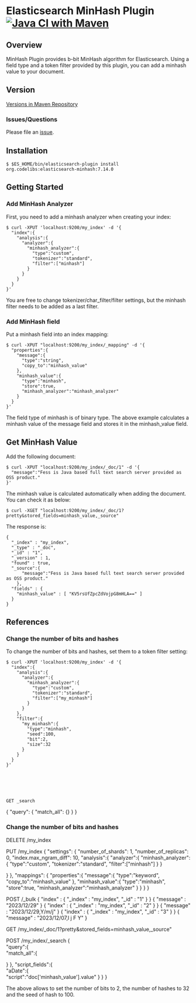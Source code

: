 Elasticsearch MinHash Plugin
[![Java CI with Maven](https://github.com/codelibs/elasticsearch-minhash/actions/workflows/maven.yml/badge.svg)](https://github.com/codelibs/elasticsearch-minhash/actions/workflows/maven.yml)
=======================

## Overview

MinHash Plugin provides b-bit MinHash algorithm for Elasticsearch.
Using a field type and a token filter provided by this plugin, you can add a minhash value to your document.

## Version

[Versions in Maven Repository](https://repo1.maven.org/maven2/org/codelibs/elasticsearch-minhash/)

### Issues/Questions

Please file an [issue](https://github.com/codelibs/elasticsearch-minhash/issues "issue").

## Installation

    $ $ES_HOME/bin/elasticsearch-plugin install org.codelibs:elasticsearch-minhash:7.14.0

## Getting Started

### Add MinHash Analyzer

First, you need to add a minhash analyzer when creating your index:

    $ curl -XPUT 'localhost:9200/my_index' -d '{
      "index":{
        "analysis":{
          "analyzer":{
            "minhash_analyzer":{
              "type":"custom",
              "tokenizer":"standard",
              "filter":["minhash"]
            }
          }
        }
      }
    }'

You are free to change tokenizer/char\_filter/filter settings, but the minhash filter needs to be added as a last filter.

### Add MinHash field

Put a minhash field into an index mapping:

    $ curl -XPUT "localhost:9200/my_index/_mapping" -d '{
      "properties":{
        "message":{
          "type":"string",
          "copy_to":"minhash_value"
        },
        "minhash_value":{
          "type":"minhash",
          "store":true,
          "minhash_analyzer":"minhash_analyzer"
        }
      }
    }'

The field type of minhash is of binary type.
The above example calculates a minhash value of the message field and stores it in the minhash\_value field.

## Get MinHash Value

Add the following document:

    $ curl -XPUT "localhost:9200/my_index/_doc/1" -d '{
      "message":"Fess is Java based full text search server provided as OSS product."
    }'

The minhash value is calculated automatically when adding the document.
You can check it as below:

    $ curl -XGET "localhost:9200/my_index/_doc/1?pretty&stored_fields=minhash_value,_source"

The response is:

    {
      "_index" : "my_index",
      "_type" : "_doc",
      "_id" : "1",
      "_version" : 1,
      "found" : true,
      "_source":{
          "message":"Fess is Java based full text search server provided as OSS product."
        },
      "fields" : {
        "minhash_value" : [ "KV5rsUfZpcZdVojpG8mHLA==" ]
      }
    }

## References

### Change the number of bits and hashes

To change the number of bits and hashes, set them to a token filter setting:

    $ curl -XPUT 'localhost:9200/my_index' -d '{
      "index":{
        "analysis":{
          "analyzer":{
            "minhash_analyzer":{
              "type":"custom",
              "tokenizer":"standard",
              "filter":["my_minhash"]
            }
          }
        },
        "filter":{
          "my_minhash":{
            "type":"minhash",
            "seed":100,
            "bit":2,
            "size":32
          }
        }
      }
    }'






    GET _search
{
  "query": {
    "match_all": {}
  }
}



### Change the number of bits and hashes

DELETE /my_index

PUT /my_index
{
  "settings": {
    "number_of_shards": 1,
    "number_of_replicas": 0,
    "index.max_ngram_diff": 10,
      "analysis":{
      "analyzer":{
        "minhash_analyzer":{
          "type":"custom",
          "tokenizer":"standard",
          "filter":["minhash"]
        }
      }
    
  }
  },
  "mappings": {
    "properties":{
    "message":{
      "type":"keyword",
      "copy_to":"minhash_value"
    },
    "minhash_value":{
      "type":"minhash",
      "store":true,
      "minhash_analyzer":"minhash_analyzer"
    }
    }
  }
}




POST /_bulk
{ "index" : { "_index" : "my_index", "_id" : "1" } }
{ "message" : "2023/12/29" }
{ "index" : { "_index" : "my_index", "_id" : "2" } }
{ "message" : "2023/12/29,Y/m/j" }
{ "index" : { "_index" : "my_index", "_id" : "3" } }
{ "message" : "2023/12/07,l j F Y" }

GET /my_index/_doc/1?pretty&stored_fields=minhash_value,_source"


 POST /my_index/_search
{  
 "query":{  
   "match_all":{  

   }
 },
 "script_fields":{  
   "aDate":{  
      "script":"doc['minhash_value'].value"
   }
 }
}

    

The above allows to set the number of bits to 2, the number of hashes to 32 and the seed of hash to 100.

